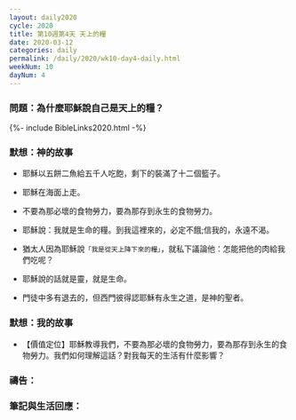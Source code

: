 ```yaml
---
layout: daily2020
cycle: 2020
title: 第10週第4天 天上的糧
date: 2020-03-12
categories: daily
permalink: /daily/2020/wk10-day4-daily.html
weekNum: 10
dayNum: 4
---
```


### 問題：為什麼耶穌說自己是天上的糧？

{%- include BibleLinks2020.html -%}

### 默想：神的故事
+ 耶穌以五餅二魚給五千人吃飽，剩下的裝滿了十二個籃子。

+ 耶穌在海面上走。

+ 不要為那必壞的食物勞力，要為那存到永生的食物勞力。

+ 耶穌說：我就是生命的糧。到我這裡來的，必定不餓;信我的，永遠不渴。

+ 猶太人因為耶穌說`「我是從天上降下來的糧」`，就私下議論他：怎能把他的肉給我們吃呢？

+ 耶穌說的話就是靈，就是生命。

+ 門徒中多有退去的，但西門彼得認耶穌有永生之道，是神的聖者。


### 默想：我的故事
+ 【價值定位】耶穌教導我們，不要為那必壞的食物勞力，要為那存到永生的食物勞力。我們如何理解這話？對我每天的生活有什麼影響？


### 禱告：

### 筆記與生活回應：

